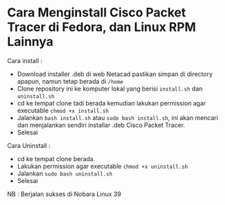 # Cara Menginstall Cisco Packet Tracer di Fedora, dan Linux RPM Lainnya

Cara install :
- Download installer .deb di web Netacad pastikan simpan di directory apapun, namun tetap berada di `/home`
- Clone repository ini ke komputer lokal yang berisi `install.sh` dan `uninstall.sh`
- cd ke tempat clone tadi berada kemudian lakukan permission agar executable `chmod +x install.sh`
- Jalankan `bash install.sh` atau `sudo bash install.sh`, ini akan mencari dan menjalankan sendiri installar .deb Cisco Packet Tracer.
- Selesai


Cara Uninstall :

- cd ke tempat clone berada.
- Lakukan permission agar executable `chmod +x uninstall.sh`
- Jalankan `sudo bash uninstall.sh`
- Selesai

NB : Berjalan sukses di Nobara Linux 39
